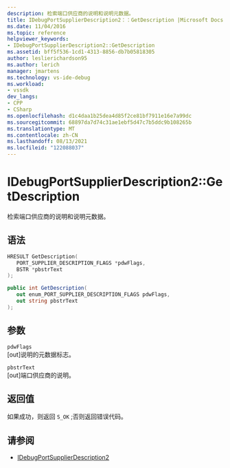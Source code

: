 ```yaml
---
description: 检索端口供应商的说明和说明元数据。
title: IDebugPortSupplierDescription2：：GetDescription |Microsoft Docs
ms.date: 11/04/2016
ms.topic: reference
helpviewer_keywords:
- IDebugPortSupplierDescription2::GetDescription
ms.assetid: bff5f536-1cd1-4313-8856-db7b05818305
author: leslierichardson95
ms.author: lerich
manager: jmartens
ms.technology: vs-ide-debug
ms.workload:
- vssdk
dev_langs:
- CPP
- CSharp
ms.openlocfilehash: d1c4daa1b25dea4d85f2ce81bf7911e16e7a99dc
ms.sourcegitcommit: 68897da7d74c31ae1ebf5d47c7b5ddc9b108265b
ms.translationtype: MT
ms.contentlocale: zh-CN
ms.lasthandoff: 08/13/2021
ms.locfileid: "122088037"
---
```

# <a name="idebugportsupplierdescription2getdescription"></a>IDebugPortSupplierDescription2::GetDescription
检索端口供应商的说明和说明元数据。

## <a name="syntax"></a>语法

```cpp
HRESULT GetDescription(
   PORT_SUPPLIER_DESCRIPTION_FLAGS *pdwFlags,
   BSTR *pbstrText
);
```

```csharp
public int GetDescription(
   out enum_PORT_SUPPLIER_DESCRIPTION_FLAGS pdwFlags,
   out string pbstrText
);
```

## <a name="parameters"></a>参数
`pdwFlags`\
[out]说明的元数据标志。

`pbstrText`\
[out]端口供应商的说明。

## <a name="return-value"></a>返回值
 如果成功，则返回 `S_OK` ;否则返回错误代码。

## <a name="see-also"></a>请参阅
- [IDebugPortSupplierDescription2](../../../extensibility/debugger/reference/idebugportsupplierdescription2.md)
